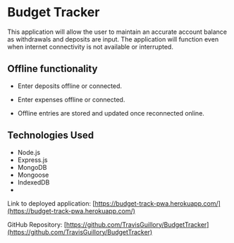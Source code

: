 # Budget Tracker

  

This application will allow the user to maintain an accurate account balance as withdrawals and deposits are input. The application will function even when internet connectivity is not available or interrupted.

  

## Offline functionality

* Enter deposits offline or connected.

* Enter expenses offline or connected.

* Offline entries are stored and updated once reconnected online.

  

## Technologies Used

* Node.js 
* Express.js 
* MongoDB
* Mongoose
* IndexedDB
* 

   Link to deployed application: [https://budget-track-pwa.herokuapp.com/](https://budget-track-pwa.herokuapp.com/)
   
   GitHub Repository: [https://github.com/TravisGuillory/BudgetTracker](https://github.com/TravisGuillory/BudgetTracker)